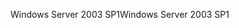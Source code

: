 <span data-ttu-id="c5430-101">Windows Server 2003 SP1</span><span class="sxs-lookup"><span data-stu-id="c5430-101">Windows Server 2003 SP1</span></span>